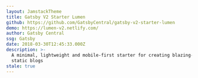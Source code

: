 ```yaml
---
layout: JamstackTheme
title: Gatsby V2 Starter Lumen
github: https://github.com/GatsbyCentral/gatsby-v2-starter-lumen
demo: https://lumen-v2.netlify.com/
author: Gatsby Central
ssg: Gatsby
date: 2018-03-30T12:45:33.000Z
description: >-
  A minimal, lightweight and mobile-first starter for creating blazing-fast
  static blogs
stale: true
---
```

